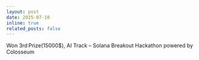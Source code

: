 ```yaml
---
layout: post
date: 2025-07-10
inline: true
related_posts: false
---
```


Won 3rd Prize(15000$), AI Track – Solana Breakout Hackathon powered by Colosseum